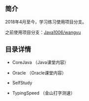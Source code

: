 
## 简介

2018年4月至今，学习练习使用项目分支。

之前使用项目分支：[Java1006/wangyu](https://gitee.com/ychs168/Java1006/tree/wangyu/)

## 目录详情

- CoreJava （Java课堂内容）

- Oracle （Oracle课堂内容）

- SelfStudy

- TypingSpeed （金山打字测速）
